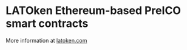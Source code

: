 LATOken Ethereum-based PreICO smart contracts
===================
More information at [latoken.com](https://latoken.com/)